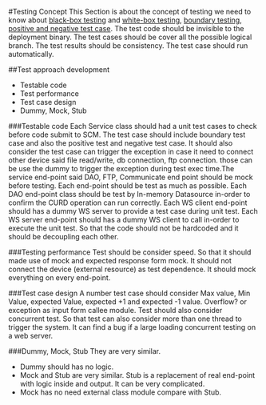 #Testing Concept
This Section is about the concept of testing
we need to know about [black-box testing](https://en.wikipedia.org/wiki/Black-box_testing) and [white-box testing](https://en.wikipedia.org/wiki/White-box_testing), [boundary testing](https://en.wikipedia.org/wiki/Boundary_testing), [positive and negative test case](http://www.nishantverma.com/2010/03/test-case-paths-happy-sad-bad.html).
The test code should be invisible to the deployment binary. The test cases should be cover all the possible logical branch. The test results should be consistency. The test case should run automatically.

##Test approach development
- Testable code 
- Test performance
- Test case design
- Dummy, Mock, Stub

###Testable code
Each Service class should had a unit test cases to check before code submit to SCM. The test case should include boundary test case and also the positive test and negative test case. It should also consider the test case can trigger the exception in case it need to connect other device said file read/write, db connection, ftp connection. those can be use the dummy to trigger the exception during test exec time.The service end-point said DAO, FTP, Communicate end point should be mock before testing.
Each end-point should be test as much as possible.
Each DAO end-point class should be test by In-memory Datasource in-order to confirm the CURD operation can run correctly.
Each WS client end-point should has a dummy WS server to provide a test case during unit test.
Each WS server end-point should has a dummy WS client to call in-order to execute the unit test.
So that the code should not be hardcoded and it should be decoupling each other. 

###Testing performance
Test should be consider speed. So that it should made use of mock and expected response form mock. It should not connect the device (external resource) as test dependence. It should mock everything on every end-point.

###Test case design
A number test case should consider Max value, Min Value, expected Value, expected +1 and expected -1 value. Overflow? or exception as input form callee module.
Test should also consider concurrent test. So that test can also consider more than one thread to trigger the system. It can find a bug if a large loading concurrent testing on a web server.

###Dummy, Mock, Stub
They are very similar. 
- Dummy should has no logic.
- Mock and Stub are very similar. Stub is a replacement of real end-point with logic inside and output. It can be very complicated. 
- Mock has no need external class module compare with Stub.

